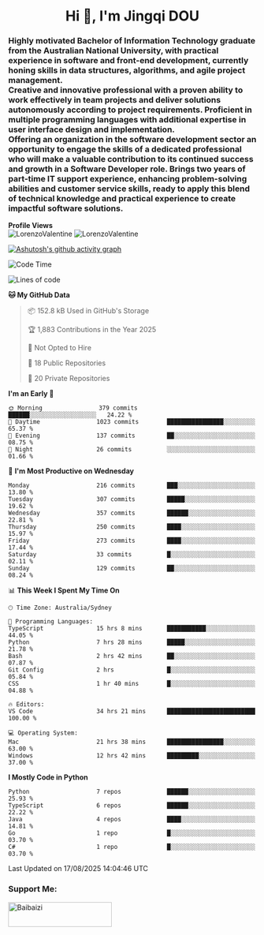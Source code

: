 <h1 align="center">Hi 👋, I'm Jingqi DOU</h1>
<h3 align="left">
Highly motivated Bachelor of Information Technology graduate from the Australian National University, with practical experience in software and front-end development, currently honing skills in data structures, algorithms, and agile project management. <br>
Creative and innovative professional with a proven ability to work effectively in team projects and deliver solutions autonomously according to project requirements. Proficient in multiple programming languages with additional expertise in user interface design and implementation. <br>
Offering an organization in the software development sector an opportunity to engage the skills of a dedicated professional who will make a valuable contribution to its continued success and growth in a Software Developer role. Brings two years of part-time IT support experience, enhancing problem-solving abilities and customer service skills, ready to apply this blend of technical knowledge and practical experience to create impactful software solutions. 
</h3>

**Profile Views**<br>
<img src="https://count.getloli.com/@LorenzoValentine?name=LorenzoValentine&theme=asoul&padding=7&offset=0&align=center&scale=2&pixelated=1&darkmode=auto&prefix=020315" alt="LorenzoValentine" theme="rule34" />
<img src="https://count.getloli.com/@LorenzoValentine?name=LorenzoValentine&theme=food&padding=7&offset=0&align=center&scale=2&pixelated=1&darkmode=auto&prefix=020315" alt="LorenzoValentine" theme="rule34" />

[![Ashutosh's github activity graph](https://github-readme-activity-graph.vercel.app/graph?username=LorenzoValentine&theme=rogue)](https://github.com/ashutosh00710/github-readme-activity-graph)

<!--START_SECTION:waka-->
![Code Time](http://img.shields.io/badge/Code%20Time-2%2C191%20hrs%2030%20mins-blue)

![Lines of code](https://img.shields.io/badge/From%20Hello%20World%20I%27ve%20Written-348.9%20thousand%20lines%20of%20code-blue)

**🐱 My GitHub Data** 

> 📦 152.8 kB Used in GitHub's Storage 
 > 
> 🏆 1,883 Contributions in the Year 2025
 > 
> 🚫 Not Opted to Hire
 > 
> 📜 18 Public Repositories 
 > 
> 🔑 20 Private Repositories 
 > 
**I'm an Early 🐤** 

```text
🌞 Morning                379 commits         ██████░░░░░░░░░░░░░░░░░░░   24.22 % 
🌆 Daytime                1023 commits        ████████████████░░░░░░░░░   65.37 % 
🌃 Evening                137 commits         ██░░░░░░░░░░░░░░░░░░░░░░░   08.75 % 
🌙 Night                  26 commits          ░░░░░░░░░░░░░░░░░░░░░░░░░   01.66 % 
```
📅 **I'm Most Productive on Wednesday** 

```text
Monday                   216 commits         ███░░░░░░░░░░░░░░░░░░░░░░   13.80 % 
Tuesday                  307 commits         █████░░░░░░░░░░░░░░░░░░░░   19.62 % 
Wednesday                357 commits         ██████░░░░░░░░░░░░░░░░░░░   22.81 % 
Thursday                 250 commits         ████░░░░░░░░░░░░░░░░░░░░░   15.97 % 
Friday                   273 commits         ████░░░░░░░░░░░░░░░░░░░░░   17.44 % 
Saturday                 33 commits          █░░░░░░░░░░░░░░░░░░░░░░░░   02.11 % 
Sunday                   129 commits         ██░░░░░░░░░░░░░░░░░░░░░░░   08.24 % 
```


📊 **This Week I Spent My Time On** 

```text
🕑︎ Time Zone: Australia/Sydney

💬 Programming Languages: 
TypeScript               15 hrs 8 mins       ███████████░░░░░░░░░░░░░░   44.05 % 
Python                   7 hrs 28 mins       █████░░░░░░░░░░░░░░░░░░░░   21.78 % 
Bash                     2 hrs 42 mins       ██░░░░░░░░░░░░░░░░░░░░░░░   07.87 % 
Git Config               2 hrs               █░░░░░░░░░░░░░░░░░░░░░░░░   05.84 % 
CSS                      1 hr 40 mins        █░░░░░░░░░░░░░░░░░░░░░░░░   04.88 % 

🔥 Editors: 
VS Code                  34 hrs 21 mins      █████████████████████████   100.00 % 

💻 Operating System: 
Mac                      21 hrs 38 mins      ████████████████░░░░░░░░░   63.00 % 
Windows                  12 hrs 42 mins      █████████░░░░░░░░░░░░░░░░   37.00 % 
```

**I Mostly Code in Python** 

```text
Python                   7 repos             ██████░░░░░░░░░░░░░░░░░░░   25.93 % 
TypeScript               6 repos             ██████░░░░░░░░░░░░░░░░░░░   22.22 % 
Java                     4 repos             ████░░░░░░░░░░░░░░░░░░░░░   14.81 % 
Go                       1 repo              █░░░░░░░░░░░░░░░░░░░░░░░░   03.70 % 
C#                       1 repo              █░░░░░░░░░░░░░░░░░░░░░░░░   03.70 % 
```




 Last Updated on 17/08/2025 14:04:46 UTC
<!--END_SECTION:waka-->

<!-- [![willianrod's wakatime stats](https://github-readme-stats.vercel.app/api/wakatime?username=lorenzoval2050)](https://github.com/anuraghazra/github-readme-stats) -->


<h3 align="left">Support Me:</h3>
<p><a href="https://www.buymeacoffee.com/Baibaizi"> <img align="left" src="https://cdn.buymeacoffee.com/buttons/v2/default-yellow.png" height="50" width="210" alt="Baibaizi" /></a></p><br><br>
